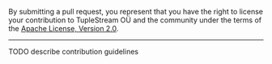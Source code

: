 By submitting a pull request, you represent that you have the right to license
your contribution to TupleStream OÜ and the community under the terms of the [Apache License, Version 2.0](https://www.apache.org/licenses/LICENSE-2.0).

---

TODO describe contribution guidelines
